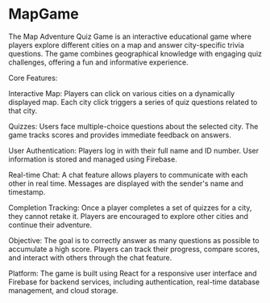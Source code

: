 # MapGame
The Map Adventure Quiz Game is an interactive educational game where players explore different cities on a map and answer city-specific trivia questions. The game combines geographical knowledge with engaging quiz challenges, offering a fun and informative experience.

Core Features:
  
  Interactive Map:
  Players can click on various cities on a dynamically displayed map.
  Each city click triggers a series of quiz questions related to that city.
  
  Quizzes:
    Users face multiple-choice questions about the selected city.
    The game tracks scores and provides immediate feedback on answers.
 
  User Authentication:
    Players log in with their full name and ID number.
    User information is stored and managed using Firebase.
  
  Real-time Chat:
    A chat feature allows players to communicate with each other in real time.
    Messages are displayed with the sender's name and timestamp.
  
  Completion Tracking:
    Once a player completes a set of quizzes for a city, they cannot retake it.
    Players are encouraged to explore other cities and continue their adventure.
  
Objective:
  The goal is to correctly answer as many questions as possible to accumulate a high score. Players can track their progress, compare scores, and interact with others through the chat feature.

Platform:
  The game is built using React for a responsive user interface and Firebase for backend services, including authentication, real-time database management, and cloud storage.
